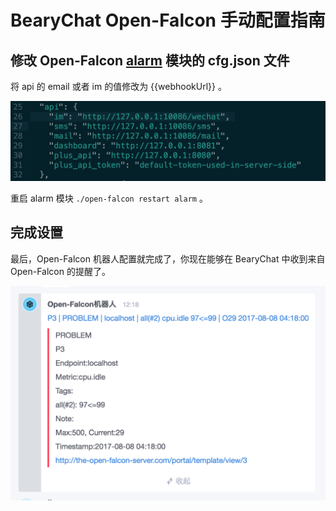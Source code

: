# BearyChat Open-Falcon 手动配置指南

## 修改 Open-Falcon [alarm](https://github.com/open-falcon/falcon-plus/tree/master/modules/alarm) 模块的 cfg.json 文件

将 api 的 email 或者 im 的值修改为 {{webhookUrl}} 。

![](/tutorials/image/openfalcon_webhook.png)

重启 alarm 模块 `./open-falcon restart alarm` 。

## 完成设置

最后，Open-Falcon 机器人配置就完成了，你现在能够在 BearyChat 中收到来自 Open-Falcon 的提醒了。

![](/tutorials/image/openfalcon_notification.png)
